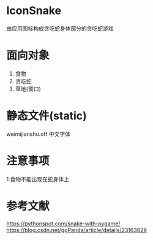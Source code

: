 # IconSnake
由应用图标构成贪吃蛇身体部分的贪吃蛇游戏

# 面向对象
1. 食物
2. 贪吃蛇
3. 草地(窗口)

# 静态文件(static)
weimijianshu.otf 中文字体

# 注意事项
1.食物不能出现在蛇身体上


# 参考文献
https://pythonspot.com/snake-with-pygame/
https://blog.csdn.net/ggPanda/article/details/23163829
